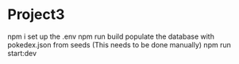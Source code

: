 # Project3
npm i
set up the .env
npm run build
populate the database with pokedex.json from seeds (This needs to be done manually)
npm run start:dev